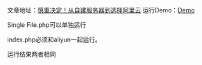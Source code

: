 文章地址：[慎重决定！从自建服务器到选择阿里云](https://blog.csdn.net/kajweb/article/details/54933451)
运行Demo：[Demo](http://t.cn/RJiVM90?aliyunCDN)

Single File.php可以单独运行

index.php必须和aliyun一起运行。

运行结果两者相同
